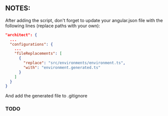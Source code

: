 
## NOTES:
After adding the script, don't forget to update your angular.json file with the following lines (replace paths with your own):
```json
"architect": {
  ...
  "configurations": {
    ...
    "fileReplacements": [
      {
        "replace": "src/environments/environment.ts",
        "with": "environment.generated.ts"
      }
    ]
  }
}
```
And add the generated file to .gitignore

### TODO